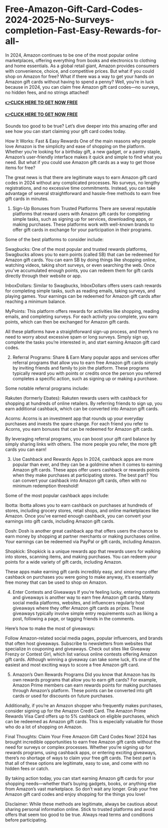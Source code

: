 # Free-Amazon-Gift-Card-Codes-2024-2025-No-Surveys-completion-Fast-Easy-Rewards-for-all-
In 2024, Amazon continues to be one of the most popular online marketplaces, offering everything from books and electronics to clothing and home essentials. As a global retail giant, Amazon provides consumers with convenience, choice, and competitive prices. But what if you could shop on Amazon for free? What if there was a way to get your hands on Amazon gift cards without having to spend a penny? Well, you’re in luck because in 2024, you can claim free Amazon gift card codes—no surveys, no hidden fees, and no strings attached!



**[👉CLICK HERE TO GET NOW FREE](https://get.gettrendd.com/amazon)**

**[👉CLICK HERE TO GET NOW FREE](https://get.gettrendd.com/amazon)**


Sounds too good to be true? Let’s dive deeper into this amazing offer and see how you can start claiming your gift card codes today.

How It Works: Fast & Easy Rewards
One of the main reasons why people love Amazon is the simplicity and ease of shopping on the platform. Whether you’re looking for a birthday gift, a new gadget, or a pantry staple, Amazon’s user-friendly interface makes it quick and simple to find what you need. But what if you could use Amazon gift cards as a way to get those items for free?

The great news is that there are legitimate ways to earn Amazon gift card codes in 2024 without any complicated processes. No surveys, no lengthy registrations, and no excessive time commitments. Instead, you can take advantage of several straightforward and hassle-free methods to earn free gift cards in minutes.

1. Sign-Up Bonuses from Trusted Platforms
There are several reputable platforms that reward users with Amazon gift cards for completing simple tasks, such as signing up for services, downloading apps, or making purchases. These platforms work with well-known brands to offer gift cards in exchange for your participation in their programs.

Some of the best platforms to consider include:

Swagbucks: One of the most popular and trusted rewards platforms, Swagbucks allows you to earn points (called SB) that can be redeemed for Amazon gift cards. You can earn SB by doing things like shopping online, watching videos, taking short surveys, or even searching the web. Once you've accumulated enough points, you can redeem them for gift cards directly through their website or app.

InboxDollars: Similar to Swagbucks, InboxDollars offers users cash rewards for completing simple tasks, such as reading emails, taking surveys, and playing games. Your earnings can be redeemed for Amazon gift cards after reaching a minimum balance.

MyPoints: This platform offers rewards for activities like shopping, reading emails, and completing surveys. For each activity you complete, you earn points, which can then be exchanged for Amazon gift cards.

All these platforms have a straightforward sign-up process, and there’s no need to worry about excessive spam or long surveys. Simply sign up, complete the tasks you’re interested in, and start earning Amazon gift card codes.

2. Referral Programs: Share & Earn
Many popular apps and services offer referral programs that allow you to earn free Amazon gift cards simply by inviting friends and family to join the platform. These programs typically reward you with points or credits once the person you referred completes a specific action, such as signing up or making a purchase.

Some notable referral programs include:

Rakuten (formerly Ebates): Rakuten rewards users with cashback for shopping at hundreds of online retailers. By referring friends to sign up, you earn additional cashback, which can be converted into Amazon gift cards.

Acorns: Acorns is an investment app that rounds up your everyday purchases and invests the spare change. For each friend you refer to Acorns, you earn bonuses that can be redeemed for Amazon gift cards.

By leveraging referral programs, you can boost your gift card balance by simply sharing links with others. The more people you refer, the more gift cards you can earn!

3. Use Cashback and Rewards Apps
In 2024, cashback apps are more popular than ever, and they can be a goldmine when it comes to earning Amazon gift cards. These apps offer users cashback or rewards points when they make purchases at participating stores. The best part? You can convert your cashback into Amazon gift cards, often with no minimum redemption threshold!

Some of the most popular cashback apps include:

Ibotta: Ibotta allows you to earn cashback on purchases at hundreds of stores, including grocery stores, retail shops, and online marketplaces like Amazon. Once you’ve earned enough cashback, you can convert your earnings into gift cards, including Amazon gift cards.

Dosh: Dosh is another great cashback app that offers users the chance to earn money by shopping at partner merchants or making purchases online. Your earnings can be redeemed via PayPal or gift cards, including Amazon.

Shopkick: Shopkick is a unique rewards app that rewards users for walking into stores, scanning items, and making purchases. You can redeem your points for a wide variety of gift cards, including Amazon.

These apps make earning gift cards incredibly easy, and since many offer cashback on purchases you were going to make anyway, it’s essentially free money that can be used to shop on Amazon.

4. Enter Contests and Giveaways
If you’re feeling lucky, entering contests and giveaways is another way to earn free Amazon gift cards. Many social media platforms, websites, and influencers regularly host giveaways where they offer Amazon gift cards as prizes. These giveaways typically involve simple entry requirements such as liking a post, following a page, or tagging friends in the comments.

Here’s how to make the most of giveaways:

Follow Amazon-related social media pages, popular influencers, and brands that often host giveaways.
Subscribe to newsletters from websites that specialize in couponing and giveaways.
Check out sites like Giveaway Frenzy or Contest Girl, which list various online contests offering Amazon gift cards.
Although winning a giveaway can take some luck, it’s one of the easiest and most exciting ways to score a free Amazon gift card.

5. Amazon’s Own Rewards Programs
Did you know that Amazon has its own rewards programs that allow you to earn gift cards? For example, Amazon Prime members can earn rewards points for making purchases through Amazon’s platform. These points can be converted into gift cards or used for discounts on future purchases.

Additionally, if you’re an Amazon shopper who frequently makes purchases, consider signing up for the Amazon Credit Card. The Amazon Prime Rewards Visa Card offers up to 5% cashback on eligible purchases, which can be redeemed as Amazon gift cards. This is especially valuable for those who do a lot of shopping on Amazon.

Final Thoughts: Claim Your Free Amazon Gift Card Codes Now!
2024 has brought incredible opportunities to earn free Amazon gift cards without the need for surveys or complex processes. Whether you’re signing up for rewards programs, using cashback apps, or entering exciting giveaways, there’s no shortage of ways to claim your free gift cards. The best part is that all of these options are legitimate, easy to use, and come with no hidden fees or catch.

By taking action today, you can start earning Amazon gift cards for your shopping needs—whether that’s buying gadgets, books, or anything else from Amazon’s vast marketplace. So don’t wait any longer. Grab your free Amazon gift card codes and enjoy shopping for the things you love!

Disclaimer: While these methods are legitimate, always be cautious about sharing personal information online. Stick to trusted platforms and avoid offers that seem too good to be true. Always read terms and conditions before participating.
